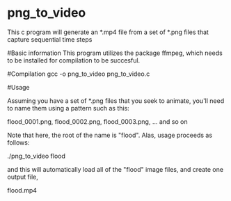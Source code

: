 # png_to_video
This c program will generate an *.mp4 file from a set of *.png files that capture sequential time steps

#Basic information
This program utilizes the package ffmpeg, which needs to be installed for compilation to be succesful.

#Compilation
gcc -o png_to_video png_to_video.c

#Usage

Assuming you have a set of *.png files that you seek to animate, you'll need to name them using a pattern such as this:

flood_0001.png, flood_0002.png, flood_0003.png, ... and so on

Note that here, the root of the name is "flood". Alas, usage proceeds as follows:

./png_to_video flood

and this will automatically load all of the "flood" image files, and create one output file,

flood.mp4


